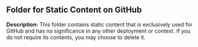 ## Folder for Static Content on GitHub

**Description:** This folder contains static content that is exclusively used for GitHub and has no significance in any other deployment or context. If you do not require its contents, you may choose to delete it.
